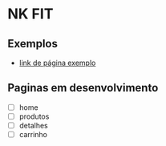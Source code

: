 # NK FIT

## Exemplos

- [link de página exemplo](https://loja.mffit.com.br)

## Paginas em desenvolvimento

- [ ] home
- [ ] produtos
- [ ] detalhes
- [ ] carrinho